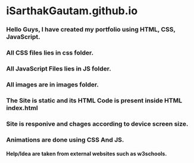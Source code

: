 # iSarthakGautam.github.io

### Hello Guys, I have created my portfolio using HTML, CSS, JavaScript.

### All CSS files lies in css folder.

### All JavaScript Files lies in JS folder.

### All images are in images folder.

### The Site is static and its HTML Code is present inside HTML index.html

### Site is responive and chages according to device screen size.

### Animations are done using CSS And JS.

#### Help/Idea are taken from external websites such as w3schools.

